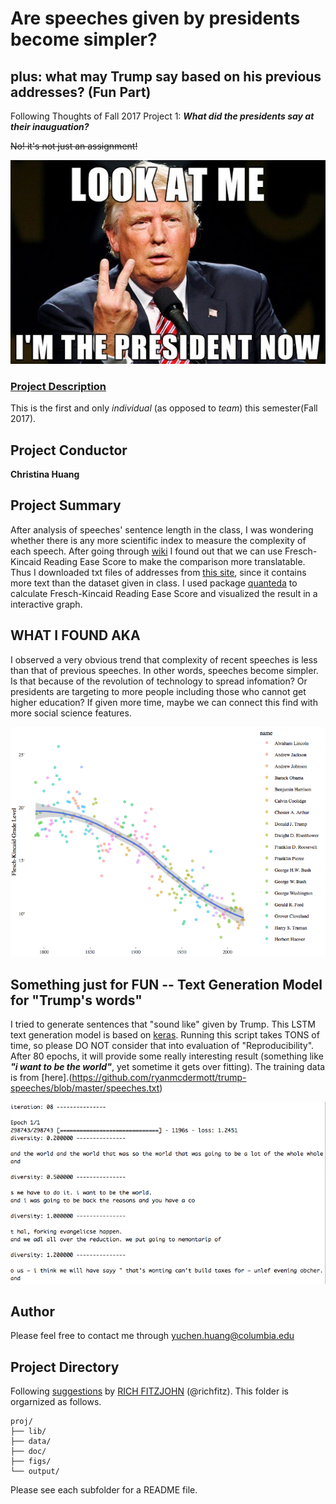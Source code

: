 # Are speeches given by presidents become simpler? 
## plus: what may Trump say based on his previous addresses? (Fun Part)

Following Thoughts of Fall 2017 Project 1: **_What did the presidents say at their inauguation?_** 

~~No! it's not just an assignment!~~

![image](figs/imTrump.png)

### [Project Description](doc/)
This is the first and only *individual* (as opposed to *team*) this semester(Fall 2017). 


## Project Conductor

**Christina Huang**

## Project Summary

After analysis of speeches' sentence length in the class, I was wondering whether there is any more scientific index to measure the complexity of each speech. After going through [wiki](https://en.wikipedia.org/wiki/Flesch–Kincaid_readability_tests) I found out that we can use Fresch-Kincaid Reading Ease Score to make the comparison more translatable. Thus I downloaded txt files of addresses from [this site](http://stateoftheunion.onetwothree.net/texts/index.html), since it contains more text than the dataset given in class. I used package [quanteda](https://cran.r-project.org/web/packages/quanteda/vignettes/quickstart.html) to calculate Fresch-Kincaid Reading Ease Score and visualized the result in a interactive graph.

## WHAT I FOUND AKA 

I observed a very obvious trend that complexity of recent speeches is less than that of previous speeches. In other words, speeches become simpler. Is that because of the revolution of technology to spread infomation? Or presidents are targeting to more people including those who cannot get higher education? If given more time, maybe we can connect this find with more social science features.

![image](figs/newplot.png)

## Something just for FUN -- Text Generation Model for "Trump's words"

I tried to generate sentences that "sound like" given by Trump. This LSTM text generation model is based on [keras](https://keras.rstudio.com/index.html). Running this script takes TONS of time, so please DO NOT consider that into evaluation of "Reproducibility". After 80 epochs, it will provide some really interesting result (something like **_"i want to be the world"_**, yet sometime it gets over fitting). The training data is from [here].(https://github.com/ryanmcdermott/trump-speeches/blob/master/speeches.txt) 

![Intersting Result](figs/interesting_result.png)

## Author

Please feel free to contact me through yuchen.huang@columbia.edu

## Project Directory
Following [suggestions](http://nicercode.github.io/blog/2013-04-05-projects/) by [RICH FITZJOHN](http://nicercode.github.io/about/#Team) (@richfitz). This folder is orgarnized as follows.

```
proj/
├── lib/
├── data/
├── doc/
├── figs/
└── output/
```

Please see each subfolder for a README file.
